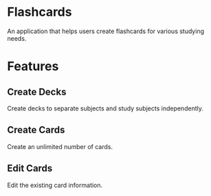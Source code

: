 # Flashcards
An application that helps users create flashcards for various studying needs.

# Features
## Create Decks
Create decks to separate subjects and study subjects independently.

## Create Cards
Create an unlimited number of cards.

## Edit Cards
Edit the existing card information.